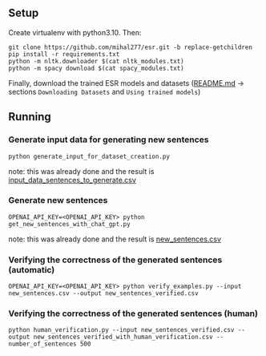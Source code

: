 ## Setup

Create virtualenv with python3.10. Then:

```commandline
git clone https://github.com/mihal277/esr.git -b replace-getchildren
pip install -r requirements.txt
python -m nltk.downloader $(cat nltk_modules.txt)
python -m spacy download $(cat spacy_modules.txt)
```

Finally, download the trained ESR models and datasets 
([README.md](esr%2FREADME.md) -> sections `Downloading Datasets` and `Using trained models`)

## Running

### Generate input data for generating new sentences

```commandline
python generate_input_for_dataset_creation.py
```

note: this was already done and the result is [input_data_sentences_to_generate.csv](input_data_sentences_to_generate.csv)

### Generate new sentences

```commandline
OPENAI_API_KEY=<OPENAI_API_KEY> python get_new_sentences_with_chat_gpt.py
```

note: this was already done and the result is [new_sentences.csv](new_sentences.csv)


### Verifying the correctness of the generated sentences (automatic)
```commandline
OPENAI_API_KEY=<OPENAI_API_KEY> python verify_examples.py --input new_sentences.csv --output new_sentences_verified.csv
```

### Verifying the correctness of the generated sentences (human)
```commandline
python human_verification.py --input new_sentences_verified.csv --output new_sentences_verified_with_human_verification.csv --number_of_sentences 500

```